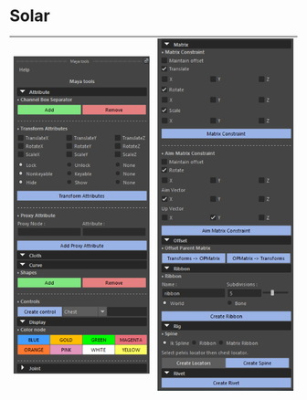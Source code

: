 # Solar

| ![UI 01](https://github.com/DavidDelaunay43/Solar/blob/main/.doc/ui_01.png) | ![UI 02](https://github.com/DavidDelaunay43/Solar/blob/main/.doc/ui_02.png) |
|:---:|:---:|
